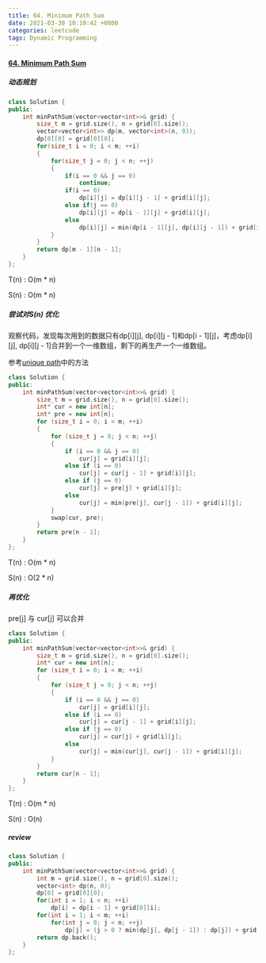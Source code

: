 ```yaml
---
title: 64. Minimum Path Sum
date: 2021-03-30 10:10:42 +0800
categories: leetcode
tags: Dynamic Programming
---
```

#### [64. Minimum Path Sum](https://leetcode.com/problems/minimum-path-sum/)
##### 动态规划
```c++
class Solution {
public:
    int minPathSum(vector<vector<int>>& grid) {
        size_t m = grid.size(), n = grid[0].size();
        vector<vector<int>> dp(m, vector<int>(n, 0));
        dp[0][0] = grid[0][0];      
        for(size_t i = 0; i < m; ++i)
        {
            for(size_t j = 0; j < n; ++j)
            {
                if(i == 0 && j == 0)
                    continue;
                if(i == 0)
                    dp[i][j] = dp[i][j - 1] + grid[i][j];
                else if(j == 0)
                    dp[i][j] = dp[i - 1][j] + grid[i][j];
                else
                    dp[i][j] = min(dp[i - 1][j], dp[i][j - 1]) + grid[i][j];
            }
        }
        return dp[m - 1][n - 1];
    }
};
```
T(n) : O(m * n)

S(n) : O(m * n)

##### 尝试对S(n) 优化

观察代码，发现每次用到的数据只有dp[i][j], dp[i][j - 1]和dp[i - 1][j]，考虑dp[i][j], dp[i][j - 1]合并到一个一维数组，剩下的再生产一个一维数组。

参考[unique path](https://leetcode.com/problems/unique-paths/discuss/22954/C%2B%2B-DP)中的方法
```c++
class Solution {
public:
    int minPathSum(vector<vector<int>>& grid) {
        size_t m = grid.size(), n = grid[0].size();
        int* cur = new int[n];
        int* pre = new int[n];
        for (size_t i = 0; i < m; ++i)
        {
            for (size_t j = 0; j < n; ++j)
            {
                if (i == 0 && j == 0)
                    cur[j] = grid[i][j];
                else if (i == 0)
                    cur[j] = cur[j - 1] + grid[i][j];
                else if (j == 0)
                    cur[j] = pre[j] + grid[i][j];
                else
                    cur[j] = min(pre[j], cur[j - 1]) + grid[i][j];
            }
            swap(cur, pre);
        }
        return pre[n - 1];
    }
};
```
T(n) : O(m * n)

S(n) : O(2 * n)

##### 再优化

pre[j] 与 cur[j] 可以合并

```c++
class Solution {
public:
    int minPathSum(vector<vector<int>>& grid) {
        size_t m = grid.size(), n = grid[0].size();
        int* cur = new int[n];
        for (size_t i = 0; i < m; ++i)
        {
            for (size_t j = 0; j < n; ++j)
            {
                if (i == 0 && j == 0)
                    cur[j] = grid[i][j];
                else if (i == 0)
                    cur[j] = cur[j - 1] + grid[i][j];
                else if (j == 0)
                    cur[j] = cur[j] + grid[i][j];
                else
                    cur[j] = min(cur[j], cur[j - 1]) + grid[i][j];
            }
        }
        return cur[n - 1];
    }
};
```
T(n) : O(m * n)

S(n) : O(n)


##### review
```c++
class Solution {
public:
    int minPathSum(vector<vector<int>>& grid) {
        int m = grid.size(), n = grid[0].size();
        vector<int> dp(n, 0);
        dp[0] = grid[0][0];
        for(int i = 1; i < n; ++i)
            dp[i] = dp[i - 1] + grid[0][i];
        for(int i = 1; i < m; ++i)
            for(int j = 0; j < n; ++j)
                dp[j] = (j > 0 ? min(dp[j], dp[j - 1]) : dp[j]) + grid[i][j];
        return dp.back();
    }
};
```
